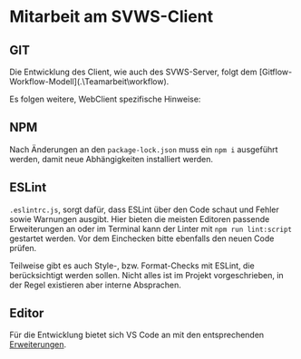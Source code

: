 # Mitarbeit am SVWS-Client

## GIT

Die Entwicklung des Client, wie auch des SVWS-Server, folgt dem [Gitflow-Workflow-Modell](.\Teamarbeit\workflow\).

Es folgen weitere, WebClient spezifische Hinweise:

## NPM
Nach Änderungen an den `package-lock.json` muss ein `npm i` ausgeführt werden, damit neue Abhängigkeiten installiert werden. 

## ESLint
`.eslintrc.js`, sorgt dafür, dass ESLint über den Code schaut und Fehler sowie Warnungen ausgibt. Hier bieten die meisten Editoren passende Erweiterungen an oder im Terminal kann der Linter mit `npm run lint:script` gestartet werden. Vor dem Einchecken bitte ebenfalls den neuen Code prüfen.

Teilweise gibt es auch Style-, bzw. Format-Checks mit ESLint, die berücksichtigt werden sollen. Nicht alles ist im Projekt vorgeschrieben, in der Regel existieren aber interne Absprachen.

## Editor
Für die Entwicklung bietet sich VS Code an mit den entsprechenden [Erweiterungen](../../Entwicklungsumgebungen/VS-Code/index.md).